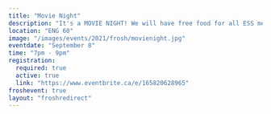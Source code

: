 ```yaml
---
title: "Movie Night"
description: "It's a MOVIE NIGHT! We will have free food for all ESS members! So bring your friends, and enjoy a nice evening with us!"
location: "ENG 60"
image: "/images/events/2021/frosh/movienight.jpg"
eventdate: "September 8"
time: "7pm - 9pm"
registration:
  required: true
  active: true
  link: "https://www.eventbrite.ca/e/165820628965"
froshevent: true
layout: "froshredirect"
---
```


